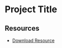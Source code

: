 # Project Title

## Resources
- [Download Resource](https://drive.google.com/file/d/1tZVpZGAAp61nmxUlXHjO9_vfxSVi5zRj/view?usp=sharing)
